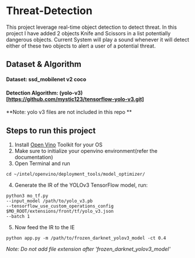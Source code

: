 # Threat-Detection
This project leverage real-time object detection to detect threat. In this project I have added 2 objects Knife and Scissors in a list potentially dangerous objects. Current System will play a sound whenever it will detect either of these two objects to alert a user of a potential threat.

## Dataset & Algorithm
#### Dataset: ssd_mobilenet v2 coco
#### Detection Algorithm: (yolo-v3) [https://github.com/mystic123/tensorflow-yolo-v3.git]
**Note: yolo v3 files are not included in this repo **


## Steps to run this project

1. Install [Open Vino](https://docs.openvinotoolkit.org/latest/_docs_install_guides_installing_openvino_macos.html) Toolkit for your OS 
2. Make sure to initialize your openvino environment(refer the documentation) 
3. Open Terminal and run
```
cd ~/intel/openvino/deployment_tools/model_optimizer/
```
4. Generate the IR of the YOLOv3 TensorFlow model, run:
```
python3 mo_tf.py
--input_model /path/to/yolo_v3.pb
--tensorflow_use_custom_operations_config $MO_ROOT/extensions/front/tf/yolo_v3.json
--batch 1
```
5. Now feed the IR to the IE
```
python app.py -m /path/to/frozen_darknet_yolov3_model -ct 0.4
```
*Note: Do not add file extension after 'frozen_darknet_yolov3_model'*
